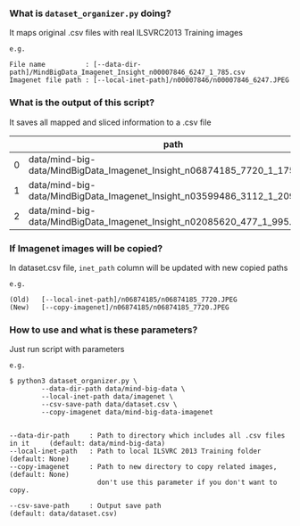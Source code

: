 ### What is `dataset_organizer.py` doing?

It maps original .csv files with real ILSVRC2013 Training images

    e.g. 
    
    File name          : [--data-dir-path]/MindBigData_Imagenet_Insight_n00007846_6247_1_785.csv
    Imagenet file path : [--local-inet-path]/n00007846/n00007846_6247.JPEG
        
### What is the output of this script?

It saves all mapped and sliced information to a .csv file

|       |path	    |dataset    |device     |wn_id      |im_id      |eeg_session    |global_session |inet_path  |
|---    |---        |---        |---        |---        |---        |---            |---            |---        |
|0      |data/mind-big-data/MindBigData_Imagenet_Insight_n06874185_7720_1_1752.csv|Imagenet|Insight|n06874185|7720|1|1752|data/imagenet/n06874185/n06874185_7720.JPEG
|1      |data/mind-big-data/MindBigData_Imagenet_Insight_n03599486_3112_1_2091.csv|Imagenet|Insight|n03599486|3112|1|2091|data/imagenet/n03599486/n03599486_3112.JPEG
|2      |data/mind-big-data/MindBigData_Imagenet_Insight_n02085620_477_1_995.csv|Imagenet|Insight|n02085620|477|1|995|data/imagenet/n02085620/n02085620_477.JPEG

### If Imagenet images will be copied?

In dataset.csv file, `inet_path` column will be updated with new copied paths
    
    e.g. 
    
    (Old)   [--local-inet-path]/n06874185/n06874185_7720.JPEG
    (New)   [--copy-imagenet]/n06874185/n06874185_7720.JPEG

### How to use and what is these parameters?

Just run script with parameters
   
    e.g.
    
    $ python3 dataset_organizer.py \
            --data-dir-path data/mind-big-data \
            --local-inet-path data/imagenet \
            --csv-save-path data/dataset.csv \
            --copy-imagenet data/mind-big-data-imagenet


    --data-dir-path     : Path to directory which includes all .csv files in it     (default: data/mind-big-data)
    --local-inet-path   : Path to local ILSVRC 2013 Training folder                 (default: None)
    --copy-imagenet     : Path to new directory to copy related images,             (default: None)
                          don't use this parameter if you don't want to copy.

    --csv-save-path     : Output save path                                          (default: data/dataset.csv)
